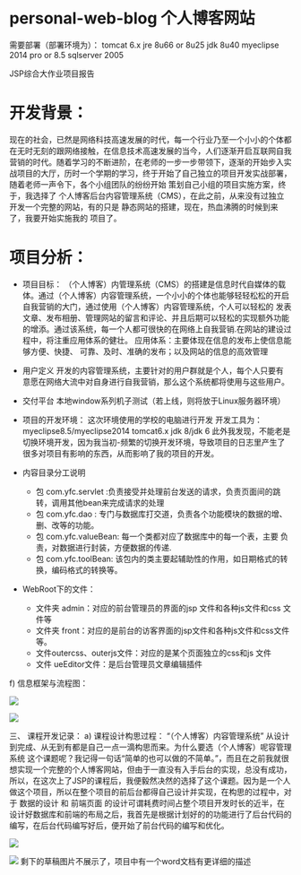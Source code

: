 # personal-web-blog 个人博客网站
需要部署（部署环境为）：
tomcat 6.x
jre 8u66 or 8u25
jdk 8u40
myeclipse 2014 pro or 8.5
sqlserver 2005

JSP综合大作业项目报告
# 开发背景：
现在的社会，已然是网络科技高速发展的时代，每一个行业乃至一个小小的个体都在无时无刻的跟网络接触，在信息技术高速发展的当今，人们逐渐开启互联网自我营销的时代。随着学习的不断进阶，在老师的一步一步带领下，逐渐的开始步入实战项目的大厅，历时一个学期的学习，终于开始了自己独立的项目开发实战部署，随着老师一声令下，各个小组团队的纷纷开始 策划自己小组的项目实施方案，终于，我选择了 个人博客后台内容管理系统（CMS），在此之前，从来没有过独立开发一个完整的网站，有的只是 静态网站的搭建，现在，热血沸腾的时候到来了，我要开始实施我的 项目了。

# 项目分析：
- 项目目标：
（个人博客）内管理系统（CMS）的搭建是信息时代自媒体的载体。通过（个人博客）内容管理系统，一个小小的个体也能够轻轻松松的开启自我营销的大门，通过使用（个人博客）内容管理系统，个人可以轻松的 发表文章、发布相册、管理网站的留言和评论、并且后期可以轻松的实现额外功能的增添。通过该系统，每一个人都可很快的在网络上自我营销.在网站的建设过程中，将注重应用体系的健壮。
应用体系：主要体现在信息的发布上使信息能够方便、快捷、
可靠、及时、准确的发布；以及网站的信息的高效管理
- 用户定义
开发的内容管理系统，主要针对的用户群就是个人，每个人只要有
意愿在网络大流中对自身进行自我营销，那么这个系统都将使用与这些用户。

- 交付平台
本地window系列机子测试（若上线，则将放于Linux服务器环境）

- 项目的开发环境：
这次环境使用的学校的电脑进行开发
开发工具为：myeclipse8.5/myeclipse2014   tomcat6.x   jdk 8/jdk 6
此外我发现，不能老是切换环境开发，因为我当初-频繁的切换开发环境，导致项目的日志里产生了很多对项目有影响的东西，从而影响了我的项目的开发。

- 内容目录分工说明

	- 包 com.yfc.servlet :负责接受并处理前台发送的请求，负责页面间的跳转，调用其他bean来完成请求的处理
	- 包 com.yfc.dao :	   专门与数据库打交道，负责各个功能模块的数据的增、删、改等的功能。
	- 包 com.yfc.valueBean: 每一个类都对应了数据库中的每一个表，主要
负责，对数据进行封装，方便数据的传递.
	- 包 com.yfc.toolBean: 该包内的类主要起辅助性的作用，如日期格式的转换，编码格式的转换等。
- WebRoot下的文件：
	- 文件夹 admin：对应的前台管理员的界面的jsp 文件和各种js文件和css 文件等
	- 文件夹 front：对应的是前台的访客界面的jsp文件和各种js文件和css文件等。
	- 文件outercss、outerjs文件：对应的是某个页面独立的css和js 文件
	- 文件 ueEditor文件：是后台管理员文章编辑插件

f)	信息框架与流程图：

![](http://i.imgur.com/vaHNMXH.png)

![](http://i.imgur.com/LKTZAe9.png)


三、	课程开发记录：
a)	课程设计构思过程： 
“（个人博客）内容管理系统” 从设计到完成、从无到有都是自己一点一滴构思而来。为什么要选（个人博客）呢容管理系统 这个课题呢？我记得一句话“简单的也可以做的不简单。”，而且在之前我就很想实现一个完整的个人博客网站，但由于一直没有入手后台的实现，总没有成功，所以，在这次上了JSP的课程后，我便毅然决然的选择了这个课题。因为是一个人做这个项目，所以在整个项目的前后台都得自己设计并实现，在构思的过程中，对于 数据的设计 和 前端页面 的设计可谓耗费时间占整个项目开发时长的近半，在设计好数据库和前端的布局之后，我首先是根据计划好的的功能进行了后台代码的编写，在后台代码编写好后，便开始了前台代码的编写和优化。 

 
![](http://i.imgur.com/VTW7rXU.jpg)

![](http://i.imgur.com/vyBMpEs.jpg)
剩下的草稿图片不展示了，项目中有一个word文档有更详细的描述
